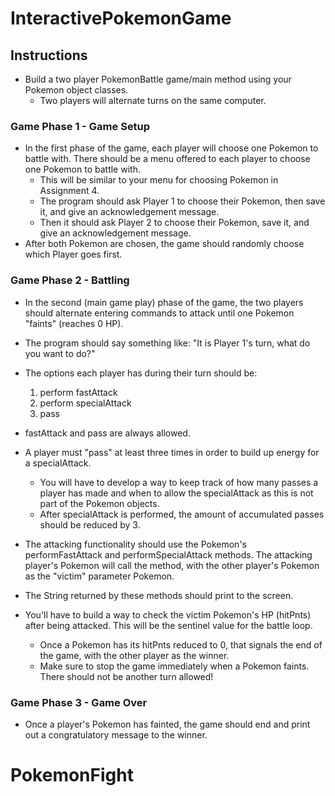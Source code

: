 # InteractivePokemonGame

 
 
 ## Instructions
 * Build a two player PokemonBattle game/main method using your Pokemon object classes.
   * Two players will alternate turns on the same computer.
   
### Game Phase 1 - Game Setup
  * In the first phase of the game, each player will choose one Pokemon to battle with. There should be a menu offered to each player to choose one Pokemon to battle with.
    * This will be similar to your menu for choosing Pokemon in Assignment 4.
    * The program should ask Player 1 to choose their Pokemon, then save it, and give an acknowledgement message.
    * Then it should ask Player 2 to choose their Pokemon, save it, and give an acknowledgement message.
  * After both Pokemon are chosen, the game should randomly choose which Player goes first.
### Game Phase 2 - Battling
 * In the second (main game play) phase of the game, the two players should alternate entering commands to attack until one Pokemon "faints" (reaches 0 HP).
 * The program should say something like: "It is Player 1's turn, what do you want to do?"
 * The options each player has during their turn should be:
   1. perform fastAttack
   2. perform specialAttack
   3. pass 
   
 * fastAttack and pass are always allowed. 
 * A player must "pass" at least three times in order to build up energy for a specialAttack.
   * You will have to develop a way to keep track of how many passes a player has made and when to allow the specialAttack as this is not part of the Pokemon objects.
   * After specialAttack is performed, the amount of accumulated passes should be reduced by 3.
 * The attacking functionality should use the Pokemon's performFastAttack and performSpecialAttack methods. The attacking player's Pokemon will call the method, with the other player's Pokemon as the "victim" parameter Pokemon.
  * The String returned by these methods should print to the screen.
 
 * You'll have to build a way to check the victim Pokemon's HP (hitPnts) after being attacked. This will be the sentinel value for the battle loop.
   * Once a Pokemon has its hitPnts reduced to 0, that signals the end of the game, with the other player as the winner.
   * Make sure to stop the game immediately when a Pokemon faints. There should not be another turn allowed!
 
### Game Phase 3 - Game Over
 * Once a player's Pokemon has fainted, the game should end and print out a congratulatory message to the winner.


# PokemonFight
